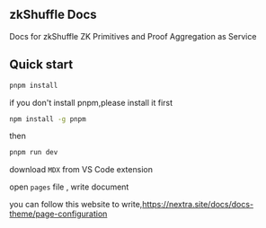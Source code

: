 ## zkShuffle Docs

Docs for zkShuffle ZK Primitives and Proof Aggregation as Service

## Quick start

```bash
pnpm install
```

if you don't install pnpm,please install it first

```bash
npm install -g pnpm
```

then

```bash
pnpm run dev
```

download `MDX` from VS Code extension

open `pages` file , write document

you can follow this website to write,https://nextra.site/docs/docs-theme/page-configuration
